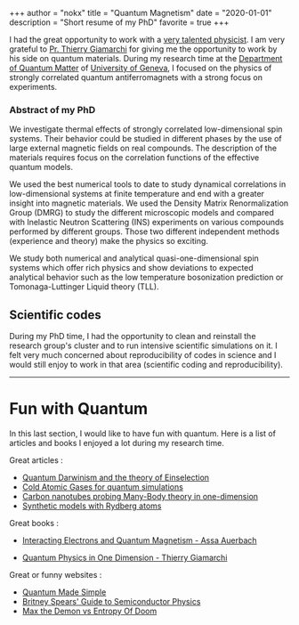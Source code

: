 +++
author = "nokx"
title = "Quantum Magnetism"
date = "2020-01-01"
description = "Short resume of my PhD"
favorite = true
+++

I had the great opportunity to work with a [very talented physicist](https://www.lumni.fr/video/le-verre-par-thierry-giamarchi-physicien). I am very grateful to [Pr. Thierry Giamarchi](https://en.wikipedia.org/wiki/Thierry_Giamarchi) for giving me the opportunity to work by his side on quantum materials. During my research time at the [Department of Quantum Matter](https://dqmp.unige.ch/giamarchi/) of [University of Geneva](https://www.unige.ch/en), I focused on the physics of strongly correlated quantum antiferromagnets with a strong focus on experiments. 

### Abstract of my PhD

We investigate thermal effects of strongly correlated low-dimensional
spin systems. Their behavior could be studied in different phases by
the use of large external magnetic fields on real compounds. The
description of the materials requires focus on the correlation
functions of the effective quantum models.



We used the best numerical tools to date to study dynamical
correlations in low-dimensional systems at finite temperature and end
with a greater insight into magnetic materials. We used the Density
Matrix Renormalization Group (DMRG) to study the different microscopic
models and compared with Inelastic Neutron Scattering (INS)
experiments on various compounds performed by different groups.  Those
two different independent methods (experience and theory) make the
physics so exciting.



We study both numerical and analytical quasi-one-dimensional spin
systems which offer rich physics and show deviations to expected
analytical behavior such as the low temperature bosonization
prediction or Tomonaga-Luttinger Liquid theory (TLL).



## Scientific codes

During my PhD time, I had the opportunity to clean and reinstall the
research group's cluster and to run intensive scientific simulations
on it. I felt very much concerned about reproducibility of codes in
science and I would still enjoy to work in that area (scientific
coding and reproducibility).

---

# Fun with Quantum

In this last section, I would like to have fun with quantum. Here is a
list of articles and books I enjoyed a lot during my research time.

Great articles :

- [Quantum Darwinism and the theory of Einselection](https://www.nature.com/articles/nphys1202)
- [Cold Atomic Gases for quantum simulations](https://www.nature.com/articles/nphys2259)
- [Carbon nanotubes probing Many-Body theory in one-dimension](https://science.sciencemag.org/content/364/6443/870.full)
- [Synthetic models with Rydberg atoms](https://www.nature.com/articles/s41586-018-0450-2)

Great books :

- [Interacting Electrons and Quantum Magnetism - Assa Auerbach](https://www.springer.com/gp/book/9780387942865)

- [Quantum Physics in One Dimension - Thierry Giamarchi](https://global.oup.com/academic/product/quantum-physics-in-one-dimension-9780198525004?cc=ch&lang=en&)

Great or funny websites : 

* [Quantum Made Simple](http://toutestquantique.fr/en/)
* [Britney Spears' Guide to Semiconductor Physics](http://britneyspears.ac/lasers.htm)
* [Max the Demon vs Entropy Of Doom](https://maxthedemon.com/)
